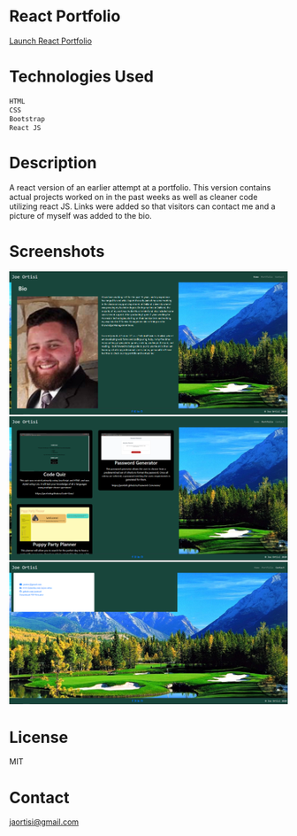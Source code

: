 # React Portfolio
[Launch React Portfolio](https://jaortisi6.github.io/React-Portfolio/)

# Technologies Used
```
HTML
CSS
Bootstrap
React JS
```
# Description

A react version of an earlier attempt at a portfolio. This version contains actual projects worked on in the past weeks as well as cleaner code utilizing react JS. Links were added so that visitors can contact me and a picture of myself was added to the bio.

# Screenshots

![React Portfolio Screenshot 1](Screenshots/Screenshot-1.PNG)
![React Portfolio Screenshot 2](Screenshots/Screenshot-2.PNG)
![React Portfolio Screenshot 3](Screenshots/Screenshot-3.PNG)

# License

MIT

# Contact

jaortisi@gmail.com